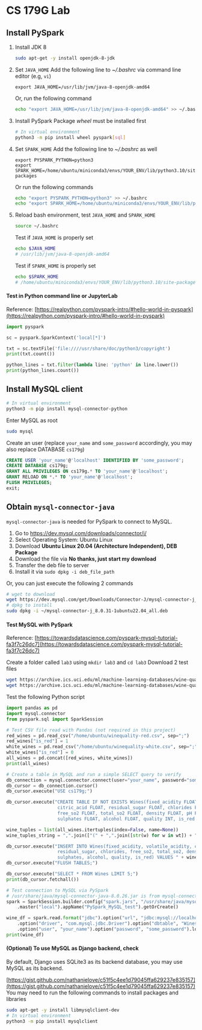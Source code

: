 

# CS 179G Lab

## Install PySpark

1. Install JDK 8
	```bash
	sudo apt-get -y install openjdk-8-jdk
	```

2. Set `JAVA_HOME`
	Add the following line to *~/.bashrc* via command line editor (e.g, `vi`)
	```
	export JAVA_HOME=/usr/lib/jvm/java-8-openjdk-amd64
	```
	Or, run the following command
	```bash
	echo "export JAVA_HOME=/usr/lib/jvm/java-8-openjdk-amd64" >> ~/.bashrc
	```
3. Install PySpark
	Package *wheel* must be installed first
	```bash
	# In virtual environment
	python3 -m pip install wheel pyspark[sql]
	```
5. Set `SPARK_HOME`
	Add the following line to *~/.bashrc* as well
	```
	export PYSPARK_PYTHON=python3
	export SPARK_HOME=/home/ubuntu/miniconda3/envs/YOUR_ENV/lib/python3.10/site-packages
	```
	Or run the following commands
	```bash
	echo "export PYSPARK_PYTHON=python3" >> ~/.bashrc
	echo "export SPARK_HOME=/home/ubuntu/miniconda3/envs/YOUR_ENV/lib/python3.10/site-packages" >> ~/.bashrc
	```
6. Reload bash environment, test `JAVA_HOME` and `SPARK_HOME`
	```bash
	source ~/.bashrc
	```
	Test if `JAVA_HOME` is properly set
	```bash
	echo $JAVA_HOME
	# /usr/lib/jvm/java-8-openjdk-amd64
	```
	Test if `SPARK_HOME` is properly set
	```bash
	echo $SPARK_HOME
	# /home/ubuntu/miniconda3/envs/YOUR_ENV/lib/python3.10/site-packages
	```

#### Test in Python command line or JupyterLab
Reference: [https://realpython.com/pyspark-intro/#hello-world-in-pyspark](https://realpython.com/pyspark-intro/#hello-world-in-pyspark)
```python
import pyspark

sc = pyspark.SparkContext('local[*]')

txt = sc.textFile('file:////usr/share/doc/python3/copyright')
print(txt.count())

python_lines = txt.filter(lambda line: 'python' in line.lower())
print(python_lines.count())
```

## Install MySQL client
```bash
# In virtual environment
python3 -m pip install mysql-connector-python
```

Enter MySQL as root
```bash
sudo mysql
```

Create an user (replace `your_name` and `some_password` accordingly, you may also replace DATABASE `cs179g`)
```sql
CREATE USER 'your_name'@'localhost' IDENTIFIED BY 'some_password';
CREATE DATABASE cs179g;
GRANT ALL PRIVILEGES ON cs179g.* TO 'your_name'@'localhost';
GRANT RELOAD ON *.* TO 'your_name'@'localhost';
FLUSH PRIVILEGES;
exit;
```

## Obtain `mysql-connector-java`
`mysql-connector-java` is needed for PySpark to connect to MySQL.

1. Go to https://dev.mysql.com/downloads/connector/j/
2. Select Operating System: Ubuntu Linux
3. Download **Ubuntu Linux 20.04 (Architecture Independent), DEB Package**
4. Download the file via **No thanks, just start my download**
5. Transfer the deb file to server
6. Install it via `sudo dpkg -i deb_file_path`

Or, you can just execute the following 2 commands
```bash
# wget to download
wget https://dev.mysql.com/get/Downloads/Connector-J/mysql-connector-j_8.0.31-1ubuntu22.04_all.deb -P ~
# dpkg to install
sudo dpkg -i ~/mysql-connector-j_8.0.31-1ubuntu22.04_all.deb
```


#### Test MySQL with PySpark
Reference: [https://towardsdatascience.com/pyspark-mysql-tutorial-fa3f7c26dc7](https://towardsdatascience.com/pyspark-mysql-tutorial-fa3f7c26dc7)

Create a folder called `lab3` using `mkdir lab3` and `cd lab3`
Download 2 test files
```bash
wget https://archive.ics.uci.edu/ml/machine-learning-databases/wine-quality/winequality-red.csv -P ~/lab3/files
wget https://archive.ics.uci.edu/ml/machine-learning-databases/wine-quality/winequality-white.csv -P ~/lab3/files
```

Test the following Python script
```python
import pandas as pd
import mysql.connector
from pyspark.sql import SparkSession

# Test CSV file read with Pandas (not required in this project)
red_wines = pd.read_csv("/home/ubuntu/winequality-red.csv", sep=";")
red_wines["is_red"] = 1
white_wines = pd.read_csv("/home/ubuntu/winequality-white.csv", sep=";")
white_wines["is_red"] = 0
all_wines = pd.concat([red_wines, white_wines])
print(all_wines)

# Create a table in MySQL and run a simple SELECT query to verify
db_connection = mysql.connector.connect(user="your_name", password="some_password")
db_cursor = db_connection.cursor()
db_cursor.execute("USE cs179g;")

db_cursor.execute("CREATE TABLE IF NOT EXISTS Wines(fixed_acidity FLOAT, volatile_acidity FLOAT, \
                   citric_acid FLOAT, residual_sugar FLOAT, chlorides FLOAT, \
                   free_so2 FLOAT, total_so2 FLOAT, density FLOAT, pH FLOAT, \
                   sulphates FLOAT, alcohol FLOAT, quality INT, is_red INT);")

wine_tuples = list(all_wines.itertuples(index=False, name=None))
wine_tuples_string = ",".join(["(" + ",".join([str(w) for w in wt]) + ")" for wt in wine_tuples])

db_cursor.execute("INSERT INTO Wines(fixed_acidity, volatile_acidity, citric_acid,\
                   residual_sugar, chlorides, free_so2, total_so2, density, pH,\
                   sulphates, alcohol, quality, is_red) VALUES " + wine_tuples_string + ";")
db_cursor.execute("FLUSH TABLES;")

db_cursor.execute("SELECT * FROM Wines LIMIT 5;")
print(db_cursor.fetchall())

# Test connection to MySQL via PySpark
# /usr/share/java/mysql-connector-java-8.0.26.jar is from mysql-connector-java
spark = SparkSession.builder.config("spark.jars", "/usr/share/java/mysql-connector-j-8.0.31.jar") \
    .master("local").appName("PySpark_MySQL_test").getOrCreate()

wine_df = spark.read.format("jdbc").option("url", "jdbc:mysql://localhost:3306/cs179g") \
    .option("driver", "com.mysql.jdbc.Driver").option("dbtable", "Wines") \
    .option("user", "your_name").option("password", "some_password").load()
print(wine_df)
```

#### (Optional) To use MySQL as Django backend, check 
By default, Django uses SQLite3 as its backend database, you may use MySQL as its backend.

[https://gist.github.com/nathanielove/c51f5c4ee1d79045ffa629237e835157](https://gist.github.com/nathanielove/c51f5c4ee1d79045ffa629237e835157)
You may need to run the following commands to install packages and libraries
```bash
sudo apt-get -y install libmysqlclient-dev
# In virtual environment
python3 -m pip install mysqlclient
```
